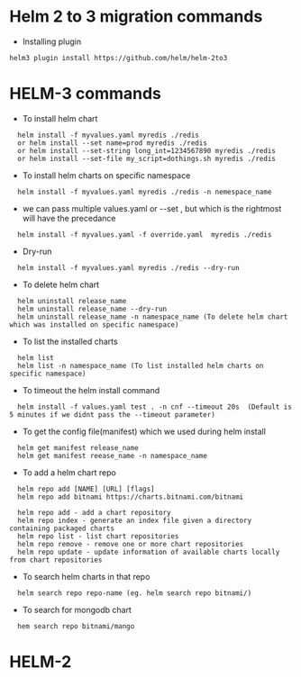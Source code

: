 # Helm 2 to 3 migration commands
* Installing plugin
``` 
helm3 plugin install https://github.com/helm/helm-2to3
```

# HELM-3 commands
* To install helm chart
```
  helm install -f myvalues.yaml myredis ./redis
  or helm install --set name=prod myredis ./redis
  or helm install --set-string long_int=1234567890 myredis ./redis
  or helm install --set-file my_script=dothings.sh myredis ./redis
```
* To install helm charts on specific namespace
```  
  helm install -f myvalues.yaml myredis ./redis -n nemespace_name
```
*  we can pass multiple values.yaml or --set , but which is the rightmost will have the precedance
```  
  helm install -f myvalues.yaml -f override.yaml  myredis ./redis
```
* Dry-run
```  
  helm install -f myvalues.yaml myredis ./redis --dry-run
```
* To delete helm chart
```
  helm uninstall release_name
  helm uninstall release_name --dry-run
  helm uninstall release_name -n namespace_name (To delete helm chart which was installed on specific namespace)
```  
* To list the installed charts
```  
  helm list
  helm list -n namespace_name (To list installed helm charts on specific namespace)
```  
* To timeout the helm install command
```
  helm install -f values.yaml test . -n cnf --timeout 20s  (Default is 5 minutes if we didnt pass the --timeout parameter)
```  
* To get the config file(manifest) which we used during helm install
```
  helm get manifest release_name
  helm get manifest reease_name -n namespace_name
```
* To add a helm chart repo
```
  helm repo add [NAME] [URL] [flags]
  helm repo add bitnami https://charts.bitnami.com/bitnami
  
  helm repo add - add a chart repository
  helm repo index - generate an index file given a directory containing packaged charts
  helm repo list - list chart repositories
  helm repo remove - remove one or more chart repositories
  helm repo update - update information of available charts locally from chart repositories
```
* To search helm charts in that repo
```
  helm search repo repo-name (eg. helm search repo bitnami/)
```  
* To search for mongodb chart 
```  
  hem search repo bitnami/mango
```  
  
# HELM-2

